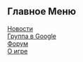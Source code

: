 ## Главное Меню ##

[Новости](http://groups.google.com/group/DarkTeamPB/browse_thread/thread/78d4881d7b6ed7ba?hl=ru#)<br>
<a href='http://groups.google.com/group/DarkTeamPB?hl=ru'>Группа в Google</a><br>
<a href='http://groups.google.com/group/DarkTeamPB/topics?hl=ru'>Форум</a><br>
<a href='AboutGame.md'>О игре</a><br>